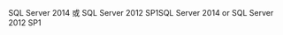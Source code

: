 <span data-ttu-id="8582c-101">SQL Server 2014 或 SQL Server 2012 SP1</span><span class="sxs-lookup"><span data-stu-id="8582c-101">SQL Server 2014 or SQL Server 2012 SP1</span></span>